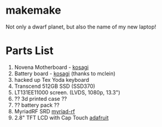 # makemake
Not only a dwarf planet, but also the name of my new laptop!

# Parts List
1. Novena Motherboard - [kosagi](http://www.kosagi.com/w/index.php?title=Novena_Main_Page)
2. Battery board - [kosagi](http://www.kosagi.com/w/index.php?title=Novena_Main_Page#Battery_board) (thanks to mclein)
3. hacked up Tex Yoda keyboard
4. Transcend 512GB SSD (SSD370)
5. LT131EE11000 screen. (LVDS, 1080p, 13.3")
6. ?? 3d printed case ??
7. ?? battery pack ??
8. MyriadRF SRD [myriad-rf](https://myriadrf.org)
9. 2.8" TFT LCD with Cap Touch [adafruit](http://www.adafruit.com/products/2090)
